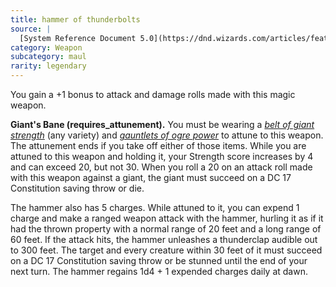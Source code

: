 ```yaml
---
title: hammer of thunderbolts
source: |
  [System Reference Document 5.0](https://dnd.wizards.com/articles/features/systems-reference-document-srd)
category: Weapon
subcategory: maul
rarity: legendary
---
```


You gain a +1 bonus to attack and damage rolls made with this magic weapon.

**Giant's Bane (requires_attunement).** You must be wearing a [*belt of giant strength*](/magic-items/belt-of-giant-strength/) (any variety) and [*gauntlets of ogre power*](/magic-items/gauntlets-of-ogre-power/) to attune to this weapon. The attunement ends if you take off either of those items. While you are attuned to this weapon and holding it, your Strength score increases by 4 and can exceed 20, but not 30. When you roll a 20 on an attack roll made with this weapon against a giant, the giant must succeed on a DC 17 Constitution saving throw or die.

The hammer also has 5 charges. While attuned to it, you can expend 1 charge and make a ranged weapon attack with the hammer, hurling it as if it had the thrown property with a normal range of 20 feet and a long range of 60 feet. If the attack hits, the hammer unleashes a thunderclap audible out to 300 feet. The target and every creature within 30 feet of it must succeed on a DC 17 Constitution saving throw or be stunned until the end of your next turn. The hammer regains 1d4 + 1 expended charges daily at dawn.
